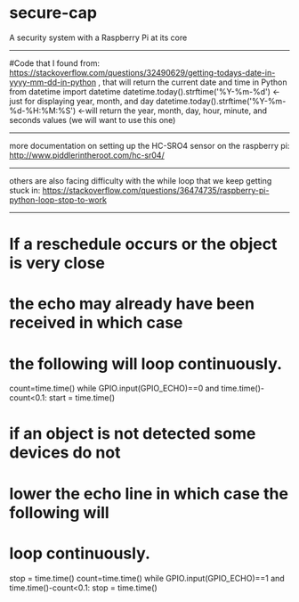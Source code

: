 # secure-cap
A security system with a Raspberry Pi at its core
***
#Code that I found from: https://stackoverflow.com/questions/32490629/getting-todays-date-in-yyyy-mm-dd-in-python , that will return the current date and time in Python
  from datetime import datetime
  datetime.today().strftime('%Y-%m-%d') <-just for displaying year, month, and day
  datetime.today().strftime('%Y-%m-%d-%H:%M:%S') <-will return the year, month, day, hour, minute, and seconds values (we will want           to use this one)
  ***
  more documentation on setting up the HC-SRO4 sensor on the raspberry pi: http://www.piddlerintheroot.com/hc-sr04/
  ***
  others are also facing difficulty with the while loop that we keep getting stuck in: https://stackoverflow.com/questions/36474735/raspberry-pi-python-loop-stop-to-work
  ***
# If a reschedule occurs or the object is very close
# the echo may already have been received in which case
# the following will loop continuously.
count=time.time()
while GPIO.input(GPIO_ECHO)==0 and time.time()-count<0.1:
   start = time.time()

# if an object is not detected some devices do not
# lower the echo line in which case the following will
# loop continuously.
stop = time.time()
count=time.time()
while GPIO.input(GPIO_ECHO)==1 and time.time()-count<0.1:
   stop = time.time()
